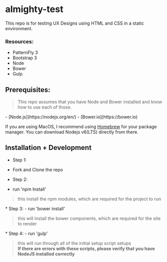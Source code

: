 # almighty-test
This repo is for testing UX Designs using HTML and CSS in a static environment.

### Resources:
 - PatternFly 3
 - Bootstrap 3
 - Node
 - Bower
 - Gulp

## Prerequisites:
  <blockquote>
    This repo assumes that you have Node and Bower installed and know how to use each of those.
  </blockquote>
 - [Node.js](https://nodejs.org/en/)
 - [Bower.io](https://bower.io)

If you are using MacOS, I recommend using [Homebrew](http://brew.sh) for your package manager. You can download Nodejs v6(LTS) directly from there.

## Installation + Development
* Step 1:
 - Fork and Clone the repo
* Step 2:
 - run 'npm Install'
  <blockquote>
    this install the npm modules, which are required for the project to run
  </blockquote>
* Step 3:
 - run 'bower install'
  <blockquote>
    this will install the bower components, which are required for the site to render
  </blockquote>
* Step 4:
 - run 'gulp'
  <blockquote>
    this will run through all of the initial setup script setups<br />
    <strong>If there are errors with these scripts, please verify that you have NodeJS installed correctly</strong>
  </blockquote>
